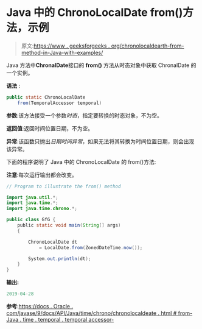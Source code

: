 # Java 中的 ChronoLocalDate from()方法，示例

> 原文:[https://www . geeksforgeeks . org/chronolocaldearth-from-method-in-Java-with-examples/](https://www.geeksforgeeks.org/chronolocaldate-from-method-in-java-with-examples/)

Java 方法中**ChronalDate**接口的 **from()** 方法从时态对象中获取 ChronalDate 的一个实例。

**语法** :

```java
public static ChronoLocalDate 
    from(TemporalAccessor temporal)

```

**参数**:该方法接受一个参数*时态*，指定要转换的时态对象，不为空。

**返回值**:返回时间位置日期，不为空。

**异常**:该函数只抛出*日期时间异常*，如果无法将其转换为时间位置日期，则会出现该异常。

下面的程序说明了 Java 中的 ChronoLocalDate 的 from()方法:

**注意**:每次运行输出都会改变。

```java
// Program to illustrate the from() method

import java.util.*;
import java.time.*;
import java.time.chrono.*;

public class GfG {
    public static void main(String[] args)
    {

        ChronoLocalDate dt
            = LocalDate.from(ZonedDateTime.now());

        System.out.println(dt);
    }
}
```

**输出:**

```java
2019-04-28

```

**参考**:[https://docs . Oracle . com/javase/9/docs/API/Java/time/chrono/chronolocaldeate . html # from-Java . time . temporal . temporal accessor-](https://docs.oracle.com/javase/9/docs/api/java/time/chrono/ChronoLocalDate.html#from-java.time.temporal.TemporalAccessor-)